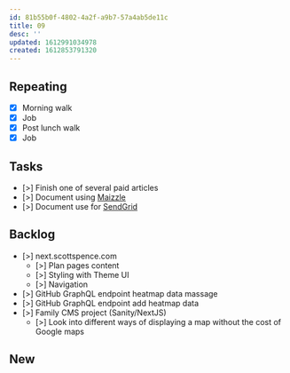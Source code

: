 ```yaml
---
id: 81b55b0f-4802-4a2f-a9b7-57a4ab5de11c
title: 09
desc: ''
updated: 1612991034978
created: 1612853791320
---
```


## Repeating

- [x] Morning walk
- [x] Job
- [x] Post lunch walk
- [x] Job

## Tasks

- [>] Finish one of several paid articles
- [>] Document using [Maizzle]
- [>] Document use for [SendGrid]

## Backlog

- [>] next.scottspence.com
  - [>] Plan pages content
  - [>] Styling with Theme UI
  - [>] Navigation
- [>] GitHub GraphQL endpoint heatmap data massage
- [>] GitHub GraphQL endpoint add heatmap data
- [>] Family CMS project (Sanity/NextJS)
  - [>] Look into different ways of displaying a map without the cost
    of Google maps

## New

<!-- Links -->

[maizzle]: https://maizzle.com/
[sendgrid]: https://app.sendgrid.com
